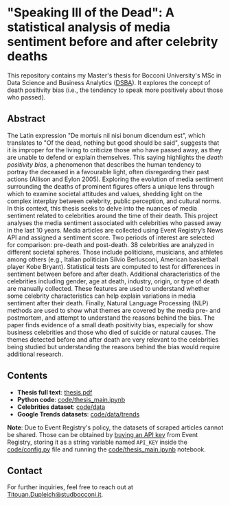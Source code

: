 # "Speaking Ill of the Dead": A statistical analysis of media sentiment before and after celebrity deaths

This repository contains my Master's thesis for Bocconi University's MSc in Data Science and Business Analytics ([DSBA](https://www.unibocconi.it/en/programs/master-science/data-science-and-business-analytics)). It explores the concept of death positivity bias (i.e., the tendency to speak more positively about those who passed).


## Abstract

The Latin expression "De mortuis nil nisi bonum dicendum est", which translates to "Of the dead, nothing but good should be said", suggests that it is improper for the living to criticize those who have passed away, as they are unable to defend or explain themselves. This saying highlights the _death positivity bias_, a phenomenon that describes the human tendency to portray the deceased in a favourable light, often disregarding their past actions (Allison and Eylon 2005). Exploring the evolution of media sentiment surrounding the deaths of prominent figures offers a unique lens through which to examine societal attitudes and values, shedding light on the complex interplay between celebrity, public perception, and cultural norms. In this context, this thesis seeks to delve into the nuances of media sentiment related to celebrities around the time of their death. This project analyses the media sentiment associated with celebrities who passed away in the last 10 years. Media articles are collected using Event Registry’s News API and assigned a sentiment score. Two periods of interest are selected for comparison: pre-death and post-death. 38 celebrities are analyzed in different societal spheres. Those include politicians, musicians, and athletes among others (e.g., Italian politician Silvio Berlusconi, American basketball player Kobe Bryant). Statistical tests are computed to test for differences in sentiment between before and after death. Additional characteristics of the celebrities including gender, age at death, industry, origin, or type of death are manually collected. These features are used to understand whether some celebrity characteristics can help explain variations in media sentiment after their death. Finally, Natural Language Processing (NLP) methods are used to show what themes are covered by the media pre- and postmortem, and attempt to understand the reasons behind the bias. The paper finds evidence of a small death positivity bias, especially for show business celebrities and those who died of suicide or natural causes. The themes detected before and after death are very relevant to the celebrities being studied but understanding the reasons behind the bias would require additional research.


## Contents

- **Thesis full text**: [thesis.pdf](./thesis.pdf)
- **Python code**: [code/thesis_main.ipynb](./code/thesis_main.ipynb)
- **Celebrities dataset**: [code/data](./code/data)
- **Google Trends datasets**: [code/data/trends](./code/data/trends)

**Note**: Due to Event Registry's policy, the datasets of scraped articles cannot be shared. Those can be obtained by [buying an API key](https://www.newsapi.ai/) from Event Registry, storing it as a string variable named `API_KEY` inside the [code/config.py](./code/config.py) file and running the [code/thesis_main.ipynb](./code/thesis_main.ipynb) notebook.


## Contact

For further inquiries, feel free to reach out at [Titouan.Dupleich@studbocconi.it](mailto:Titouan.Dupleich@studbocconi.it).
